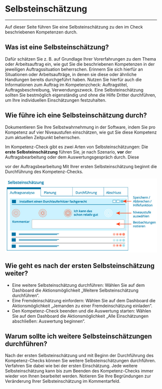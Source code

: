# Selbsteinschätzung
- - -
Auf dieser Seite führen Sie eine Selbsteinschätzung zu den im Check beschriebenen Kompetenzen durch.

## Was ist eine Selbsteinschätzung?

Dafür schätzen Sie z. B. auf Grundlage Ihrer Vorerfahrungen zu dem Thema oder Arbeitsauftrag ein, wie gut Sie die beschriebenen Kompetenzen in der jeweiligen Auftragssituation 
beherrschen. Erinnern Sie sich hierfür an Situationen oder Arbeitsaufträge, in denen sie diese oder ähnliche Handlungen bereits durchgeführt haben. Nutzen Sie hierfür auch die Informationen 
zum Auftrag im Kompetenzcheck: Auftragstitel, Auftragsbeschreibung, Verwendungszweck. Eine Selbsteinschätzung sollten Sie bestmöglich eigenständig 
und ohne die Hilfe Dritter durchführen, um Ihre individuellen Einschätzungen festzuhalten.

## Wie führe ich eine Selbsteinschätzung durch?
Dokumentieren Sie Ihre Selbstwahrnehmung in der Software, 
indem Sie pro Kompetenz auf vier Niveaustufen einschätzen, wie gut Sie diese Kompetenz zum aktuellen Zeitpunkt beherrschen. 


Im Kompetenz-Check gibt es zwei Arten von Selbsteinschätzungen:
Die **erste Selbsteinschätzung** führen Sie, je nach Szenario, **vor** der Auftragsbearbeitung oder dem Auswertungsgespräch durch. Diese 

vor der Auftragsbearbeitung Mit Ihrer ersten Selbsteinschätzung beginnt die Durchführung des Kompetenz-Checks. 

![Übersicht der Funktionen zur Durchführung einer Selbsteinschätzung](media/Selbsteinschaetzung.jpg)

## Wie geht es nach der ersten Selbsteinschätzung weiter?
* Eine weitere Selbsteinschätzung durchführen: Wählen Sie auf dem Dashboard die Aktionsmöglichkeit „Weitere Selbsteinschätzung durchführen“.
* Eine Fremdeinschätzung einfordern: Wählen Sie auf dem Dashboard die Aktionsmöglichkeit „Jemanden zu einer Fremdeinschätzung einladen“.
* Den Kompetenz-Check beenden und die Auswertung starten: Wählen Sie auf dem Dashboard die Aktionsmöglichkeit „Alle Einschätzungen abschließen: Auswertung beginnen“.

## Warum sollte ich weitere Selbsteinschätzungen durchführen?

Nach der ersten Selbsteinschätzung und mit Beginn der Durchführung des Kompetenz-Checks können Sie weitere Selbsteinschätzungen durchführen. Verfahren Sie dabei wie bei der ersten Einschätzung. Jede weitere Selbsteinschätzung kann bis zum Beenden des Kompetenz-Checks immer wieder von Ihnen bearbeitet werden. Notieren Sie Ihre Begründungen zur Veränderung Ihrer Selbsteinschätzung im Kommentarfeld.

